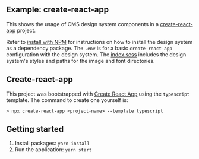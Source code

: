 ## Example: create-react-app

This shows the usage of CMS design system components in a [create-react-app](https://create-react-app.dev/docs/getting-started/) project.

Refer to [install with NPM](https://design.cms.gov/startup/installation/) for instructions on how to install the design system as a dependency package. The `.env` is for a basic `create-react-app` configuration with the design system. The [index.scss](https://design.cms.gov/startup/sass-and-css/#using-fonts-and-images) includes the design system's styles and paths for the image and font directories.

## Create-react-app

This project was bootstrapped with [Create React App](https://github.com/facebook/create-react-app) using the `typescript` template. The command to create one yourself is:

```
> npx create-react-app <project-name> --template typescript
```

## Getting started

1. Install packages: `yarn install`
1. Run the application: `yarn start`
